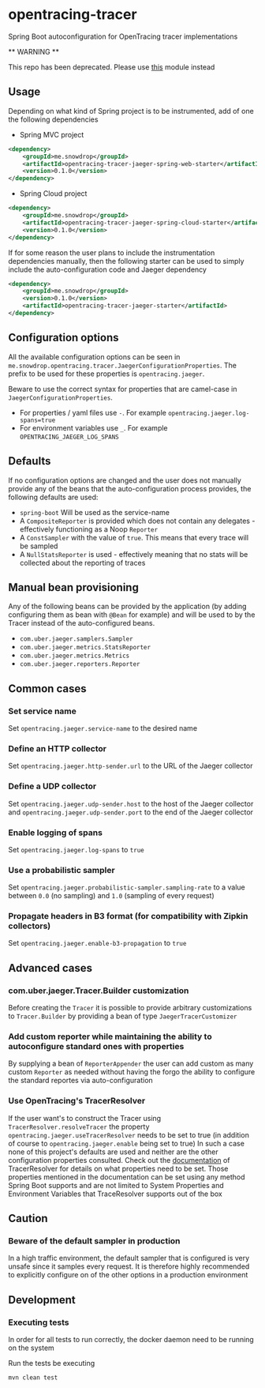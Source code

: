 # opentracing-tracer
Spring Boot autoconfiguration for OpenTracing tracer implementations

** WARNING **

This repo has been deprecated. Please use [this](https://github.com/opentracing-contrib/java-spring-cloud/tree/master/opentracing-spring-cloud-starter-jaeger) module instead

## Usage

Depending on what kind of Spring project is to be instrumented, add of one the following dependencies

* Spring MVC project 
```xml
<dependency>
    <groupId>me.snowdrop</groupId>
    <artifactId>opentracing-tracer-jaeger-spring-web-starter</artifactId>
    <version>0.1.0</version>
</dependency>
```


* Spring Cloud project
```xml
<dependency>
    <groupId>me.snowdrop</groupId>
    <artifactId>opentracing-tracer-jaeger-spring-cloud-starter</artifactId>
    <version>0.1.0</version>
</dependency>
```

If for some reason the user plans to include the instrumentation dependencies manually, then the 
following starter can be used to simply include the auto-configuration code and Jaeger dependency

```xml
<dependency>
    <groupId>me.snowdrop</groupId>
    <version>0.1.0</version>
    <artifactId>opentracing-tracer-jaeger-starter</artifactId>
</dependency>
``` 

## Configuration options

All the available configuration options can be seen in `me.snowdrop.opentracing.tracer.JaegerConfigurationProperties`.
The prefix to be used for these properties is `opentracing.jaeger`.

Beware to use the correct syntax for properties that are camel-case in `JaegerConfigurationProperties`.

* For properties / yaml files use `-`. For example `opentracing.jaeger.log-spans=true`
* For environment variables use `_`. For example `OPENTRACING_JAEGER_LOG_SPANS` 

## Defaults

If no configuration options are changed and the user does not manually provide any of the beans that the 
auto-configuration process provides, the following defaults are used:

* `spring-boot` Will be used as the service-name
* A `CompositeReporter` is provided which does not contain any delegates - effectively functioning as a Noop `Reporter`
* A `ConstSampler` with the value of `true`. This means that every trace will be sampled
* A `NullStatsReporter` is used - effectively meaning that no stats will be collected about the reporting of traces

## Manual bean provisioning

Any of the following beans can be provided by the application (by adding configuring them as bean with `@Bean` for example)
and will be used to by the Tracer instead of the auto-configured beans.

* `com.uber.jaeger.samplers.Sampler`  
* `com.uber.jaeger.metrics.StatsReporter`  
* `com.uber.jaeger.metrics.Metrics`  
* `com.uber.jaeger.reporters.Reporter` 

## Common cases

### Set service name 

Set `opentracing.jaeger.service-name` to the desired name

### Define an HTTP collector

Set `opentracing.jaeger.http-sender.url` to the URL of the Jaeger collector

### Define a UDP collector

Set `opentracing.jaeger.udp-sender.host` to the host of the Jaeger collector
and `opentracing.jaeger.udp-sender.port` to the end of the Jaeger collector

### Enable logging of spans

Set `opentracing.jaeger.log-spans` to `true`

### Use a probabilistic sampler 

Set `opentracing.jaeger.probabilistic-sampler.sampling-rate` to a value between `0.0` (no sampling) and `1.0` (sampling of every request)

### Propagate headers in B3 format (for compatibility with Zipkin collectors)

Set `opentracing.jaeger.enable-b3-propagation` to `true`

## Advanced cases

### com.uber.jaeger.Tracer.Builder customization

Before creating the `Tracer` it is possible to provide arbitrary customizations to `Tracer.Builder` by providing a bean
of type `JaegerTracerCustomizer`

### Add custom reporter while maintaining the ability to autoconfigure standard ones with properties

By supplying a bean of `ReporterAppender` the user can add custom as many custom `Reporter` as needed without
having the forgo the ability to configure the standard reportes via auto-configuration

### Use OpenTracing's TracerResolver

If the user want's to construct the Tracer using `TracerResolver.resolveTracer` the property `opentracing.jaeger.useTracerResolver`
needs to be set to true (in addition of course to `opentracing.jaeger.enable` being set to true)
In such a case none of this project's defaults are used and neither are the other configuration properties consulted.
Check out the [documentation](https://github.com/jaegertracing/jaeger-client-java/blob/master/jaeger-core/README.md) of TracerResolver
for details on what properties need to be set.
Those properties mentioned in the documentation can be set using any method Spring Boot supports and are not limited
to System Properties and Environment Variables that TraceResolver supports out of the box

## Caution

### Beware of the default sampler in production

In a high traffic environment, the default sampler that is configured is very unsafe since it samples every request.
It is therefore highly recommended to explicitly configure on of the other options in a production environment


## Development

### Executing tests

In order for all tests to run correctly, the docker daemon need to be running on the system

Run the tests be executing

`mvn clean test` 
